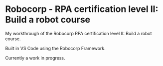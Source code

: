 # Robocorp - RPA certification level II: Build a robot course

My workthrough of the Robocorp RPA certification level II: Build a robot course.

Built in VS Code using the Robocorp Framework. 

Currently a work in progress.
